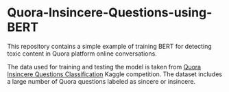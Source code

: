 # Quora-Insincere-Questions-using-BERT

This repository contains a simple example of training BERT for detecting toxic content in Quora platform online conversations.

The data used for training and testing the model is taken from [Quora Insincere Questions Classification](https://www.kaggle.com/competitions/quora-insincere-questions-classification/overview) Kaggle competition. The dataset includes a large number of Quora questions labeled as sincere or insincere.
